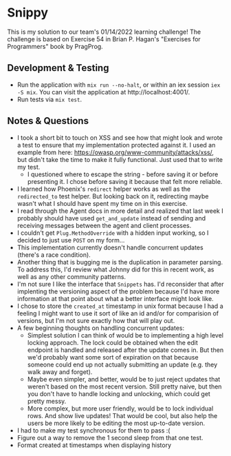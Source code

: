 # Snippy

This is my solution to our team's 01/14/2022 learning challenge! The challenge
is based on Exercise 54 in Brian P. Hagan's "Exercises for Programmers" book by
PragProg.

## Development & Testing

- Run the application with `mix run --no-halt`, or within an iex session
  `iex -S mix`. You can visit the application at http://localhost:4001/.
- Run tests via `mix test`.

## Notes & Questions

- I took a short bit to touch on XSS and see how that might look and wrote a
  test to ensure that my implementation protected against it. I used an example
  from here: https://owasp.org/www-community/attacks/xss/, but didn't take the
  time to make it fully functional. Just used that to write my test.
  - I questioned where to escape the string - before saving it or before
    presenting it. I chose before saving it because that felt more reliable.
- I learned how Phoenix's `redirect` helper works as well as the `redirected_to`
  test helper. But looking back on it, redirecting maybe wasn't what I should
  have spent my time on in this exercise.
- I read through the Agent docs in more detail and realized that last week I
  probably should have used `get_and_update` instead of sending and receiving
  messages between the agent and client processes.
- I couldn't get `Plug.MethodOverride` with a hidden input working, so I decided
  to just use `POST` on my form...
- This implementation currently doesn't handle concurrent updates (there's a
  race condition).
- Another thing that is bugging me is the duplication in parameter parsing. To
  address this, I'd review what Johnny did for this in recent work, as well as
  any other community patterns.
- I'm not sure I like the interface that `Snippets` has. I'd reconsider that
  after implenting the versioning aspect of the problem because I'd have more
  information at that point about what a better interface might look like.
- I chose to store the `created_at` timestamp in unix
  format because I had a feeling I might want to use it sort of like an id
  and/or for comparision of versions, but I'm not sure exactly how that will
  play out.
- A few beginning thoughts on handling concurrent updates:
  - Simplest solution I can think of would be to implementing a high level
    locking approach. The lock could be obtained when the edit endpoint is
    handled and released after the update comes in. But then we'd probably want
    some sort of expiration on that because someone could end up not actually
    submitting an update (e.g. they walk away and forget).
  - Maybe even simpler, and better, would be to just reject updates that weren't
    based on the most recent version. Still pretty naive, but then you don't
    have to handle locking and unlocking, which could get pretty messy.
  - More complex, but more user friendly, would be to lock individual rows. And
    show live updates! That would be cool, but also help the users be more
    likely to be editing the most up-to-date version.
- I had to make my test synchronous for them to pass :(
- Figure out a way to remove the 1 second sleep from that one test.
- Format created at timestamps when displaying history
